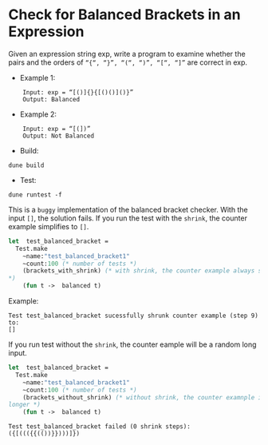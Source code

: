 # Check for Balanced Brackets in an Expression

Given an expression string exp, write a program to examine whether the pairs and the orders of `“{“, “}”, “(“, “)”, “[“, “]”` are correct in exp.

* Example 1:
```
    Input: exp = “[()]{}{[()()]()}” 
    Output: Balanced
```
* Example 2:
```
    Input: exp = “[(])” 
    Output: Not Balanced 
```

* Build:
```
dune build
```
* Test:
```
dune runtest -f
```
This is a `buggy` implementation of the balanced bracket checker. With the input `[]`, the solution fails. If you run the test with the `shrink`, the counter example simplifies to `[]`. 
```ocaml
let  test_balanced_bracket =
  Test.make
    ~name:"test_balanced_bracket1"
    ~count:100 (* number of tests *)
    (brackets_with_shrink) (* with shrink, the counter example always shrinks to [] 
*)
    (fun t ->  balanced t)
```
Example:
```
Test test_balanced_bracket sucessfully shrunk counter example (step 9) to:
[]
```
If you run test without the `shrink`, the counter eample will be a random long input. 
```ocaml
let  test_balanced_bracket =
  Test.make
    ~name:"test_balanced_bracket1"
    ~count:100 (* number of tests *)
    (brackets_without_shrink) (* without shrink, the counter examnple is        
longer *)
    (fun t ->  balanced t)
```
```
Test test_balanced_bracket failed (0 shrink steps):
({[((({{(())}})))]})
```